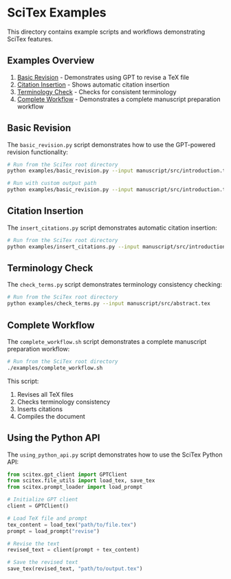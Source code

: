 # SciTex Examples

This directory contains example scripts and workflows demonstrating SciTex features.

## Examples Overview

1. [Basic Revision](#basic-revision) - Demonstrates using GPT to revise a TeX file
2. [Citation Insertion](#citation-insertion) - Shows automatic citation insertion
3. [Terminology Check](#terminology-check) - Checks for consistent terminology
4. [Complete Workflow](#complete-workflow) - Demonstrates a complete manuscript preparation workflow

## Basic Revision

The `basic_revision.py` script demonstrates how to use the GPT-powered revision functionality:

```bash
# Run from the SciTex root directory
python examples/basic_revision.py --input manuscript/src/introduction.tex

# Run with custom output path
python examples/basic_revision.py --input manuscript/src/introduction.tex --output revised_introduction.tex
```

## Citation Insertion

The `insert_citations.py` script demonstrates automatic citation insertion:

```bash
# Run from the SciTex root directory
python examples/insert_citations.py --input manuscript/src/introduction.tex --bib manuscript/src/bibliography.bib
```

## Terminology Check

The `check_terms.py` script demonstrates terminology consistency checking:

```bash
# Run from the SciTex root directory
python examples/check_terms.py --input manuscript/src/abstract.tex
```

## Complete Workflow

The `complete_workflow.sh` script demonstrates a complete manuscript preparation workflow:

```bash
# Run from the SciTex root directory
./examples/complete_workflow.sh
```

This script:
1. Revises all TeX files
2. Checks terminology consistency
3. Inserts citations
4. Compiles the document

## Using the Python API

The `using_python_api.py` script demonstrates how to use the SciTex Python API:

```python
from scitex.gpt_client import GPTClient
from scitex.file_utils import load_tex, save_tex
from scitex.prompt_loader import load_prompt

# Initialize GPT client
client = GPTClient()

# Load TeX file and prompt
tex_content = load_tex("path/to/file.tex")
prompt = load_prompt("revise")

# Revise the text
revised_text = client(prompt + tex_content)

# Save the revised text
save_tex(revised_text, "path/to/output.tex")
```